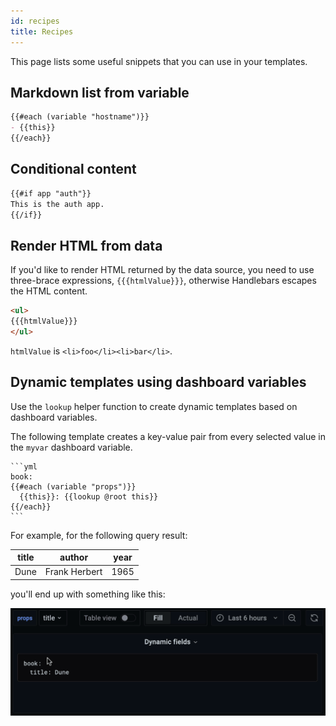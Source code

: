 ```yaml
---
id: recipes
title: Recipes
---
```


This page lists some useful snippets that you can use in your templates.

## Markdown list from variable

```md
{{#each (variable "hostname")}}
- {{this}}
{{/each}}
```

## Conditional content

```md
{{#if app "auth"}}
This is the auth app.
{{/if}}
```

## Render HTML from data

If you'd like to render HTML returned by the data source, you need to use three-brace expressions, `{{{htmlValue}}}`, otherwise Handlebars escapes the HTML content.

```md
<ul>
{{{htmlValue}}}
</ul>
```

`htmlValue` is `<li>foo</li><li>bar</li>`.

## Dynamic templates using dashboard variables

Use the `lookup` helper function to create dynamic templates based on dashboard variables.

The following template creates a key-value pair from every selected value in the `myvar` dashboard variable.

    ```yml
    book:
    {{#each (variable "props")}}
      {{this}}: {{lookup @root this}}
    {{/each}}
    ```

For example, for the following query result:

| title | author        | year |
|-------|---------------|------|
| Dune  | Frank Herbert | 1965 |

you'll end up with something like this:

![Dynamic template](/img/dynamic-template.gif)
